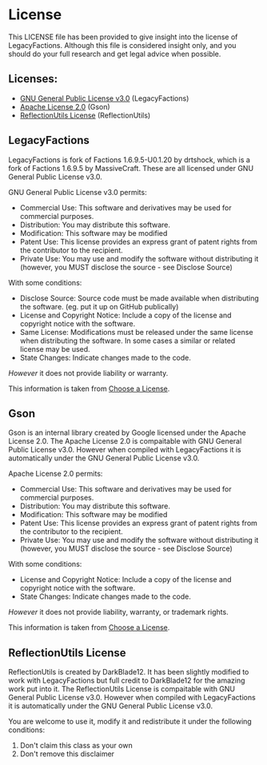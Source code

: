 # License
This LICENSE file has been provided to give insight into the license of LegacyFactions. Although
this file is considered insight only, and you should do your full research and get legal advice
when possible.

## Licenses:
* [GNU General Public License v3.0](https://github.com/redstone/LegacyFactions/blob/master/licenses/lgpl-3.0.txt) (LegacyFactions)
* [Apache License 2.0](https://github.com/redstone/LegacyFactions/blob/master/licenses/apache-2.0.txt) (Gson)
* [ReflectionUtils License](https://github.com/redstone/LegacyFactions/blob/master/licenses/reflectionutils-license.txt) (ReflectionUtils)

## LegacyFactions
LegacyFactions is fork of Factions 1.6.9.5-U0.1.20 by drtshock, which is a fork of 
Factions 1.6.9.5 by MassiveCraft. These are all licensed under GNU General Public License v3.0.

GNU General Public License v3.0 permits:
* Commercial Use: This software and derivatives may be used for commercial purposes.
* Distribution: You may distribute this software.
* Modification: This software may be modified
* Patent Use: This license provides an express grant of patent rights from the contributor to the recipient.
* Private Use: You may use and modify the software without distributing it (however, you MUST disclose the source - see Disclose Source)

With some conditions:
* Disclose Source: Source code must be made available when distributing the software. (eg. put it up on GitHub publically)
* License and Copyright Notice: Include a copy of the license and copyright notice with the software.
* Same License: Modifications must be released under the same license when distributing the software. In some cases a similar or related license may be used.
* State Changes: Indicate changes made to the code.

*However* it does not provide liability or warranty. 

This information is taken from [Choose a License](https://choosealicense.com/licenses/gpl-3.0/).

## Gson

Gson is an internal library created by Google licensed under the Apache License 2.0. The Apache License 2.0 is compaitable
with GNU General Public License v3.0. However when compiled with LegacyFactions it is automatically under
the GNU General Public License v3.0.

Apache License 2.0 permits:
* Commercial Use: This software and derivatives may be used for commercial purposes.
* Distribution: You may distribute this software.
* Modification: This software may be modified
* Patent Use: This license provides an express grant of patent rights from the contributor to the recipient.
* Private Use: You may use and modify the software without distributing it (however, you MUST disclose the source - see Disclose Source)

With some conditions:
* License and Copyright Notice: Include a copy of the license and copyright notice with the software.
* State Changes: Indicate changes made to the code.

*However* it does not provide liability, warranty, or trademark rights.

This information is taken from [Choose a License](https://choosealicense.com/licenses/apache-2.0/).

## ReflectionUtils License
ReflectionUtils is created by DarkBlade12. It has been slightly modified to work with LegacyFactions but full credit to DarkBlade12 
for the amazing work put into it. The ReflectionUtils License is compaitable with GNU General Public License v3.0. However when compiled 
with LegacyFactions it is automatically under the GNU General Public License v3.0.

You are welcome to use it, modify it and redistribute it under the following conditions:
1) Don't claim this class as your own
2) Don't remove this disclaimer


